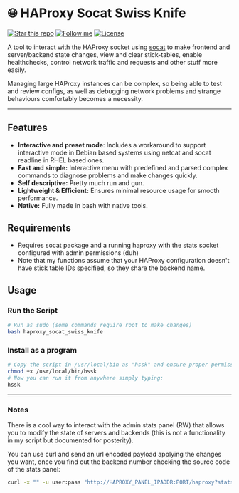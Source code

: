 # 🌐 HAProxy Socat Swiss Knife

[![Star this repo](https://img.shields.io/github/stars/Dyarven/haproxy-socat-swiss-knife?style=social)](https://github.com/Dyarven/haproxy-socat-swiss-knife/stargazers)
[![Follow me](https://img.shields.io/github/followers/Dyarven?style=social)](https://github.com/Dyarven)
[![License](https://img.shields.io/github/license/Dyarven/haproxy-socat-swiss-knife)](https://github.com/Dyarven/haproxy-socat-swiss-knife/blob/main/LICENSE)

A tool to interact with the HAProxy socket using [socat](https://www.kali.org/tools/socat/) to make frontend and server/backend state changes, view and clear stick-tables, enable healthchecks, control network traffic and requests and other stuff more easily.

Managing large HAProxy instances can be complex, so being able to test and review configs, as well as debugging network problems and strange behaviours comfortably becomes a necessity.

---

## Features
- **Interactive and preset mode**: Includes a workaround to support interactive mode in Debian based systems using netcat and socat readline in RHEL based ones.
- **Fast and simple:** Interactive menu with predefined and parsed complex commands to diagnose problems and make changes quickly.
- **Self descriptive:** Pretty much run and gun.
- **Lightweight & Efficient:** Ensures minimal resource usage for smooth performance.
- **Native:** Fully made in bash with native tools.

## Requirements
- Requires socat package and a running haproxy with the stats socket configured with admin permissions (duh)
- Note that my functions assume that your HAProxy configuration doesn't have stick table IDs specified, so they share the backend name.


## Usage
### Run the Script
```bash
# Run as sudo (some commands require root to make changes)
bash haproxy_socat_swiss_knife
```

### Install as a program
```bash
# Copy the script in /usr/local/bin as "hssk" and ensure proper permissions.
chmod +x /usr/local/bin/hssk
# Now you can run it from anywhere simply typing:
hssk
```
---

### Notes
There is a cool way to interact with the admin stats panel (RW) that allows you to modify the state of servers and backends (this is not a functionality in my script but documented for posterity).

You can use curl and send an url encoded payload applying the changes you want, once you find out the backend number checking the source code of the stats panel:
```bash
curl -x "" -u user:pass "http://HAPROXY_PANEL_IPADDR:PORT/haproxy?stats" --data-urlencode "s=server1-name" --data-urlencode "action=maint/ready" --data-urlencode "b=#XX" # your backend number I.E. b=#17
 ```

